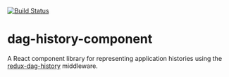 [![Build Status](https://travis-ci.com/Microsoft/dag-history-component.svg?token=Zp5ok23F9QzZUVfCEpU5&branch=master)](https://travis-ci.com/Microsoft/dag-history-component)

# dag-history-component

A React component library for representing application histories using the [redux-dag-history](http://github.com/Microsoft/redux-dag-history) middleware.
